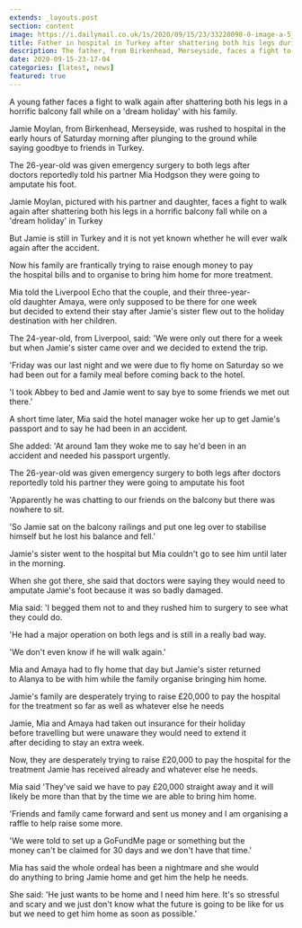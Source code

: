 ```yaml
---
extends: _layouts.post
section: content
image: https://i.dailymail.co.uk/1s/2020/09/15/23/33228098-0-image-a-5_1600207432989.jpg 
title: Father in hospital in Turkey after shattering both his legs during a horrific balcony fall 
description: The father, from Birkenhead, Merseyside, faces a fight to walk again having been rushed to hospital in the early hours of Saturday after plunging to the ground while saying goodbye to friends. 
date: 2020-09-15-23-17-04 
categories: [latest, news] 
featured: true 
--- 
```

A young father faces a fight to walk again after shattering both his legs in a horrific balcony fall while on a 'dream holiday' with his family. 

Jamie Moylan, from Birkenhead, Merseyside, was rushed to hospital in the early hours of Saturday morning after plunging to the ground while saying goodbye to friends in Turkey.

The 26-year-old was given emergency surgery to both legs after doctors reportedly told his partner Mia Hodgson they were going to amputate his foot.

Jamie Moylan, pictured with his partner and daughter, faces a fight to walk again after shattering both his legs in a horrific balcony fall while on a 'dream holiday' in Turkey

But Jamie is still in Turkey and it is not yet known whether he will ever walk again after the accident.

Now his family are frantically trying to raise enough money to pay the hospital bills and to organise to bring him home for more treatment.

Mia told the Liverpool Echo that the couple, and their three-year-old daughter Amaya, were only supposed to be there for one week but decided to extend their stay after Jamie's sister flew out to the holiday destination with her children.

The 24-year-old, from Liverpool, said: 'We were only out there for a week but when Jamie's sister came over and we decided to extend the trip.

'Friday was our last night and we were due to fly home on Saturday so we had been out for a family meal before coming back to the hotel.

'I took Abbey to bed and Jamie went to say bye to some friends we met out there.'

A short time later, Mia said the hotel manager woke her up to get Jamie's passport and to say he had been in an accident. 

She added: 'At around 1am they woke me to say he'd been in an accident and needed his passport urgently.

The 26-year-old was given emergency surgery to both legs after doctors reportedly told his partner they were going to amputate his foot

'Apparently he was chatting to our friends on the balcony but there was nowhere to sit.

'So Jamie sat on the balcony railings and put one leg over to stabilise himself but he lost his balance and fell.'

Jamie's sister went to the hospital but Mia couldn't go to see him until later in the morning.

When she got there, she said that doctors were saying they would need to amputate Jamie's foot because it was so badly damaged.

Mia said: 'I begged them not to and they rushed him to surgery to see what they could do.

'He had a major operation on both legs and is still in a really bad way.

'We don't even know if he will walk again.'

Mia and Amaya had to fly home that day but Jamie's sister returned to Alanya to be with him while the family organise bringing him home.

Jamie's family are desperately trying to raise £20,000 to pay the hospital for the treatment so far as well as whatever else he needs

Jamie, Mia and Amaya had taken out insurance for their holiday before travelling but were unaware they would need to extend it after deciding to stay an extra week.

Now, they are desperately trying to raise £20,000 to pay the hospital for the treatment Jamie has received already and whatever else he needs.

Mia said 'They've said we have to pay £20,000 straight away and it will likely be more than that by the time we are able to bring him home.

'Friends and family came forward and sent us money and I am organising a raffle to help raise some more.

'We were told to set up a GoFundMe page or something but the money can't be claimed for 30 days and we don't have that time.'

Mia has said the whole ordeal has been a nightmare and she would do anything to bring Jamie home and get him the help he needs.

She said: 'He just wants to be home and I need him here. It's so stressful and scary and we just don't know what the future is going to be like for us but we need to get him home as soon as possible.'

